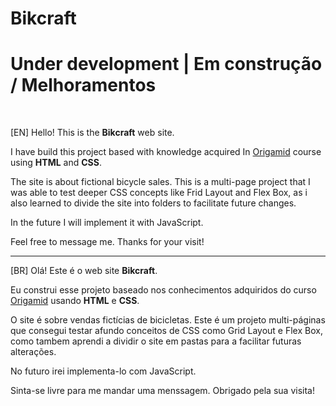 # Bikcraft

# Under development | Em construção / Melhoramentos
<br>

[EN] Hello! This is the **Bikcraft** web site. 

I have build this project based with knowledge acquired In <a href="https://www.origamid.com/">Origamid</a> course using **HTML** and **CSS**.

The site is about fictional bicycle sales. This is a multi-page project that I was able to test deeper CSS concepts like Frid Layout and Flex Box, as i also learned to divide the site into folders to facilitate future changes.

In the future I will implement it with JavaScript.

Feel free to message me. Thanks for your visit!

-------------------------------------------------------------------------------------------------------------------------------------------------------------------------
[BR] Olá! Este é o web site **Bikcraft**.

Eu construi esse projeto baseado nos conhecimentos adquiridos do curso <a href="https://www.origamid.com/">Origamid</a> usando **HTML** e **CSS**.

O site é sobre vendas fictícias de bicicletas. Este é um projeto multi-páginas que consegui testar afundo conceitos de CSS como Grid Layout e Flex Box, como tambem aprendi a dividir o site em pastas para a facilitar futuras alterações.

No futuro irei implementa-lo com JavaScript.

Sinta-se livre para me mandar uma menssagem. Obrigado pela sua visita!
